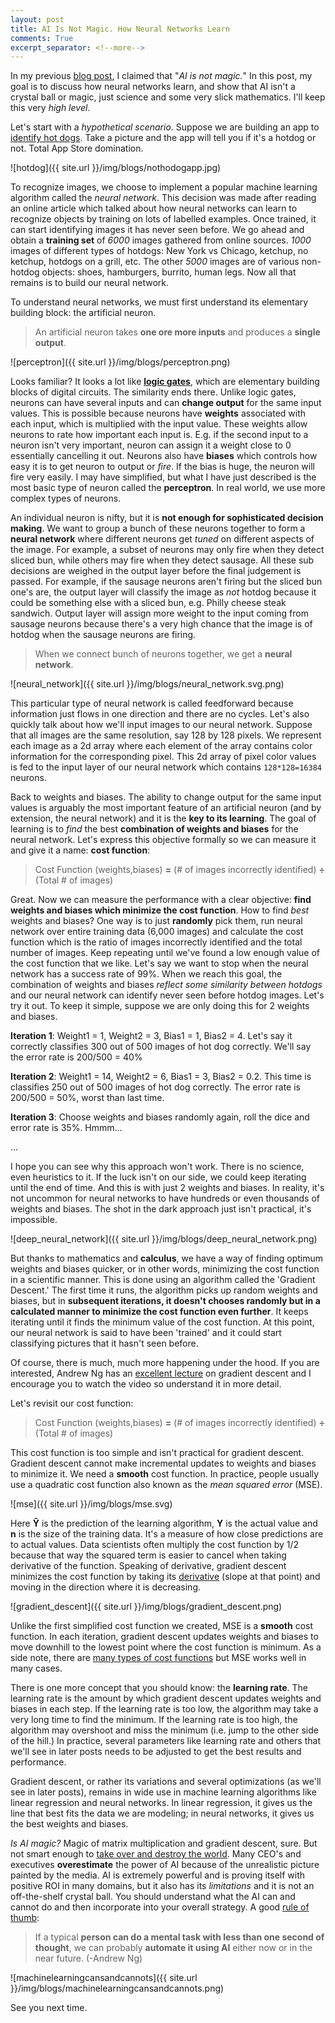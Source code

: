 ```yaml
---
layout: post
title: AI Is Not Magic. How Neural Networks Learn
comments: True
excerpt_separator: <!--more-->
---
```


In my previous [blog post](https://codeahoy.com/2017/07/27/ai-winter-is-coming/), I claimed that "*AI is not magic.*" In this post, my goal is to discuss how neural networks learn, and show that AI isn't a crystal ball or magic, just science and some very slick mathematics. I'll keep this very *high level*.

Let's start with a *hypothetical scenario*. Suppose we are building an app to [identify hot dogs](https://www.theverge.com/2017/6/26/15876006/hot-dog-app-android-silicon-valley). Take a picture and the app will tell you if it's a hotdog or not. Total App Store domination.

![hotdog]({{ site.url }}/img/blogs/nothodogapp.jpg)

<!--more-->

To recognize images, we choose to implement a popular machine learning algorithm called the *neural network*. This decision was made after reading an online article which talked about how neural networks can learn to recognize objects by training on lots of labelled examples. Once trained, it can start identifying images it has never seen before. We go ahead and obtain a **training set** of *6000* images gathered from online sources. *1000* images of different types of hotdogs: New York vs Chicago, ketchup, no ketchup, hotdogs on a grill, etc. The other *5000* images are of various non-hotdog objects: shoes, hamburgers, burrito, human legs. Now all that remains is to build our neural network.

To understand neural networks, we must first understand its elementary building block: the artificial neuron.

> An artificial neuron takes **one ore more inputs** and produces a **single output**.

![perceptron]({{ site.url }}/img/blogs/perceptron.png)

Looks familiar? It looks a lot like **[logic gates](https://en.wikipedia.org/wiki/Logic_gate)**, which are elementary building blocks of digital circuits. The similarity ends there. Unlike logic gates, neurons can have several inputs and can **change output** for the same input values. This is possible because neurons have **weights** associated with each input, which is multiplied with the input value. These weights allow neurons to rate how important each input is. E.g. if the second input to a neuron isn't very important, neuron can assign it a weight close to 0 essentially cancelling it out. Neurons also have **biases** which controls how easy it is to get neuron to output or *fire*. If the bias is huge, the neuron will fire very easily. I may have simplified, but what I have just described is the most basic type of neuron called the **perceptron**. In real world, we use more complex types of neurons.

An individual neuron is nifty, but it is **not enough for sophisticated decision making**. We want to group a bunch of these neurons together to form a **neural network** where different neurons get *tuned* on different aspects of the image. For example, a subset of neurons may only fire when they detect sliced bun, while others may fire when they detect sausage. All these sub decisions are weighed in the output layer before the final judgement is passed. For example, if the sausage neurons aren't firing but the sliced bun one's are, the output layer will classify the image as *not* hotdog because it could be something else with a sliced bun, e.g. Philly cheese steak sandwich. Output layer will assign more weight to the input coming from sausage neurons because there's a very high chance that the image is of hotdog when the sausage neurons are firing.

> When we connect bunch of neurons together, we get a **neural network**.

![neural_network]({{ site.url }}/img/blogs/neural_network.svg.png)

This particular type of neural network is called feedforward because information just flows in one direction and there are no cycles. Let's also quickly talk about how we'll input images to our neural network. Suppose that all images are the same resolution, say 128 by 128 pixels. We represent each image as a 2d array where each element of the array contains color information for the corresponding pixel. This 2d array of pixel color values is fed to the input layer of our neural network which contains `128*128=16384` neurons.

Back to weights and biases. The ability to change output for the same input values is arguably the most important feature of an artificial neuron (and by extension, the neural network) and it is the **key to its learning**. The goal of learning is to *find* the best **combination of weights and biases** for the neural network. Let's express this objective formally so we can measure it and give it a name: **cost function**:

> Cost Function (weights,biases) **=** (# of images incorrectly identified) **÷** (Total # of images)

Great. Now we can measure the performance with a clear objective: **find weights and biases which minimize the cost function**. How to find *best* weights and biases? One way is to just **randomly** pick them, run neural network over entire training data (6,000 images) and calculate the cost function which is the ratio of images incorrectly identified and the total number of images. Keep repeating until we've found a low enough value of the cost function that we like. Let's say we want to stop when the neural network has a success rate of 99%. When we reach this goal, the combination of weights and biases *reflect some similarity between hotdogs* and our neural network can identify never seen before hotdog images. Let's try it out. To keep it simple, suppose we are only doing this for 2 weights and biases.

**Iteration 1**: Weight1 = 1, Weight2 = 3, Bias1 = 1, Bias2 = 4. Let's say it correctly classifies 300 out of 500 images of hot dog correctly. We'll say the error rate is 200/500 = 40%

**Iteration 2**: Weight1 = 14, Weight2 = 6, Bias1 = 3, Bias2 = 0.2. This time is classifies 250 out of 500 images of hot dog correctly. The error rate is 200/500 = 50%, worst than last time.

**Iteration 3**: Choose weights and biases randomly again, roll the dice and error rate is 35%. Hmmm...

...

I hope you can see why this approach won't work. There is no science, even heuristics to it. If the luck isn't on our side, we could keep iterating until the end of time. And this is with just 2 weights and biases. In reality, it's not uncommon for neural networks to have hundreds or even thousands of weights and biases. The shot in the dark approach just isn't practical, it's impossible.

![deep_neural_network]({{ site.url }}/img/blogs/deep_neural_network.png)

But thanks to mathematics and **calculus**, we have a way of finding optimum weights and biases quicker, or in other words, minimizing the cost function in a scientific manner. This is done using an algorithm called the 'Gradient Descent.' The first time it runs, the algorithm picks up random weights and biases, but in **subsequent iterations, it doesn't chooses randomly but in a calculated manner to minimize the cost function even further**. It keeps iterating until it finds the minimum value of the cost function. At this point, our neural network is said to have been 'trained' and it could start classifying pictures that it hasn't seen before.

Of course, there is much, much more happening under the hood. If you are interested, Andrew Ng has an [excellent lecture](https://www.coursera.org/learn/machine-learning/lecture/8SpIM/gradient-descent) on gradient descent and I encourage you to watch the video so understand it in more detail.

Let's revisit our cost function:

> Cost Function (weights,biases) **=** (# of images incorrectly identified) **÷** (Total # of images)

This cost function is too simple and isn't practical for gradient descent. Gradient descent cannot make incremental updates to weights and biases to minimize it. We need a **smooth** cost function. In practice, people usually use a quadratic cost function also known as the *mean squared error* (MSE).  

![mse]({{ site.url }}/img/blogs/mse.svg)

Here **Ŷ** is the prediction of the learning algorithm, **Y** is the actual value and **n** is the size of the training data. It's a measure of how close predictions are to actual values. Data scientists often multiply the cost function by 1/2 because that way the squared term is easier to cancel when taking derivative of the function. Speaking of derivative, gradient descent minimizes the cost function by taking its [derivative](https://en.wikipedia.org/wiki/Derivative) (slope at that point) and moving in the direction where it is decreasing.

![gradient_descent]({{ site.url }}/img/blogs/gradient_descent.png)

Unlike the first simplified cost function we created, MSE is a **smooth** cost function. In each iteration, gradient descent updates weights and biases to move downhill to the lowest point where the cost function is minimum. As a side note, there are [many types of cost functions](https://stats.stackexchange.com/questions/154879/a-list-of-cost-functions-used-in-neural-networks-alongside-applications) but MSE works well in many cases.

There is one more concept that you should know: the **learning rate**. The learning rate is the amount by which gradient descent updates weights and biases in each step. If the learning rate is too low, the algorithm may take a very long time to find the minimum. If the learning rate is too high, the algorithm may overshoot and miss the minimum (i.e. jump to the other side of the hill.) In practice, several parameters like learning rate and others that we'll see in later posts needs to be adjusted to get the best results and performance.

Gradient descent, or rather its variations and several optimizations (as we'll see in later posts), remains in wide use in machine learning algorithms like linear regression and neural networks. In linear regression, it gives us the line that best fits the data we are modeling; in neural networks, it gives us the best weights and biases.

*Is AI magic?* Magic of matrix multiplication and gradient descent, sure. But not smart enough to [take over and destroy the world](https://www.extremetech.com/extreme/252781-elon-musk-warns-us-ai-destroy-world). Many CEO's and executives **overestimate** the power of AI because of the unrealistic picture painted by the media. AI is extremely powerful and is proving itself with positive ROI in many domains, but it also has its *limitations* and it is not an off-the-shelf crystal ball. You should understand what the AI can and cannot do and then incorporate into your overall strategy. A good [rule of thumb](https://hbr.org/2016/11/what-artificial-intelligence-can-and-cant-do-right-now):

> If a typical **person can do a mental task with less than one second of thought**, we can probably **automate it using AI** either now or in the near future. (-Andrew Ng)

![machinelearningcansandcannots]({{ site.url }}/img/blogs/machinelearningcansandcannots.png)

See you next time.
